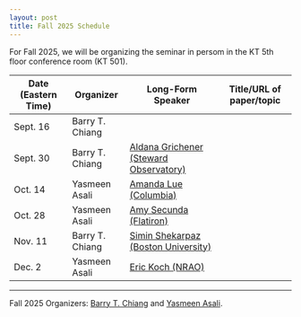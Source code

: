 ```yaml
---
layout: post
title: Fall 2025 Schedule 
---
```


For Fall 2025, we will be organizing the seminar in persom in the KT 5th floor conference room (KT 501).

<table>
  <thead>
    <tr>
      <th>Date (Eastern Time)</th>
      <th>Organizer</th>
      <th>Long-Form Speaker</th>
      <th>Title/URL of paper/topic</th>
    </tr>
  </thead>
  <tbody>
    <tr>
      <td>Sept. 16</td>
      <td>Barry T. Chiang</td>
      <td></td>
      <td></td>
    </tr>
    <tr>
      <td>Sept. 30</td>
      <td>Barry T. Chiang</td>
      <td><a href="https://sites.google.com/view/aldanagrichener">Aldana Grichener (Steward Observatory)</a></td>
      <td></td>
    </tr>
    <tr>
      <td>Oct. 14</td>
      <td>Yasmeen Asali</td>
      <td><a href="https://www.astro.columbia.edu/content/amanda-lue">Amanda Lue (Columbia)</a></td>
      <td></td>
    </tr>
    <tr>
      <td>Oct. 28</td>
      <td>Yasmeen Asali</td>
      <td><a href="https://amysecunda.com/">Amy Secunda (Flatiron)</a></td>
      <td></td>
    </tr>
    <tr>
      <td>Nov. 11</td>
      <td>Barry T. Chiang</td>
      <td><a href="https://www.bu.edu/csp/profiles/simin-shekarpaz/">Simin Shekarpaz (Boston University)</a></td>
      <td></td>
    </tr>
    <tr>
      <td>Dec. 2</td>
      <td>Yasmeen Asali</td>
      <td><a href="https://e-koch.github.io/">Eric Koch (NRAO)</a></td>
      <td></td>
    </tr>
  </tbody>
</table>

-----

Fall 2025 Organizers: <a href="mailto:barry.chiang@yale.edu">Barry T. Chiang</a> and <a href="mailto:yasmeen.asali@yale.edu">Yasmeen Asali</a>.

